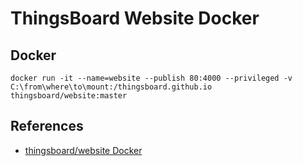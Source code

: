 # ThingsBoard Website Docker

## Docker
```
docker run -it --name=website --publish 80:4000 --privileged -v C:\from\where\to\mount:/thingsboard.github.io thingsboard/website:master
```

## References
- [thingsboard/website Docker](https://hub.docker.com/r/thingsboard/website)